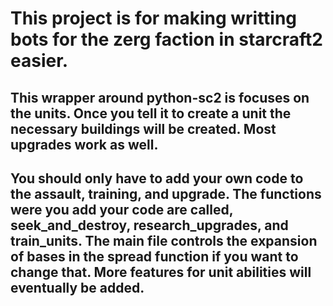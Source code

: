 # This project is for making writting bots for the zerg faction in starcraft2 easier.

## This wrapper around **python-sc2** is focuses on the units. Once you tell it to create a unit the necessary buildings will be created. Most upgrades work as well.

## You should only have to add your own code to the **assault**, **training**, and **upgrade**. The functions were you add your code are called, **seek_and_destroy**, **research_upgrades**, and **train_units**. The main file controls the expansion of bases in the **spread** function if you want to change that. More features for unit abilities will eventually be added.
